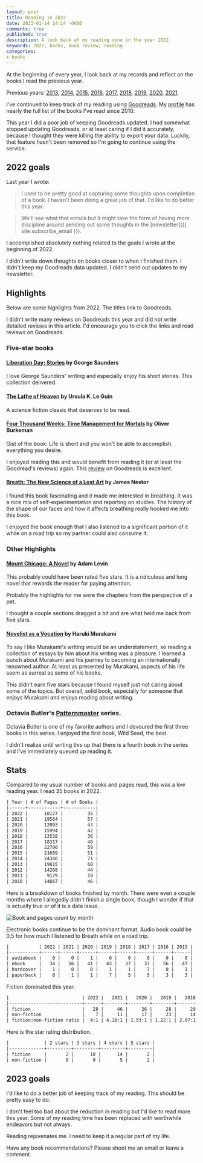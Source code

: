 ```yaml
---
layout: post
title: Reading in 2022
date: 2023-01-14 14:14 -0600
comments: true
published: true
description: A look back at my reading done in the year 2022.
keywords: 2022, books, book review, reading
categories:
- books
---
```


At the beginning of every year, I look back at my records and reflect on the books I read the previous year.

Previous years: [2013](/blog/2014/01/01/using-incanter-to-review-my-2013-reading/), [2014](/blog/2015/01/08/reading-in-2014/), [2015](/blog/2016/03/13/reading-in-2015/), [2016](/blog/2017/01/04/reading-in-2016/), [2017](/blog/2018/03/03/reading-in-2017/), [2018](/blog/2019/01/21/reading-in-2018/), [2019](/blog/2020/01/11/reading-in-2019/), [2020](/blog/2021/01/24/reading-in-2020/), [2021](/blog/2022/01/02/reading-in-2021/).

I've continued to keep track of my reading using [Goodreads](http://goodreads.com).
My [profile](https://www.goodreads.com/user/show/3431614-jake-mccrary) has nearly the full list of the books I've read since 2010.

This year I did a poor job of keeping Goodreads updated.
I had somewhat stopped updating Goodreads, or at least caring if I did it accurately, because I thought they were killing the ability to export your data.
Luckily, that feature hasn't been removed so I'm going to continue using the service.

## 2022 goals

Last year I wrote:

> I used to be pretty good at capturing some thoughts upon completion of a book.
> I haven't been doing a great job of that.
> I'd like to do better this year.

> We'll see what that entails but it might take the form of having more discipline around sending out some thoughts in the [newsletter]({{ site.subscribe_email }}).

I accomplished absolutely nothing related to the goals I wrote at the beginning of 2022.

I didn't write down thoughts on books closer to when I finished them.
I didn't keep my Goodreads data updated.
I didn't send out updates to my newsletter.

## Highlights

Below are some highlights from 2022.
The titles link to Goodreads.

I didn't write many reviews on Goodreads this year and did not write detailed reviews in this article.
I'd encourage you to click the links and read reviews on Goodreads.

### Five-star books

#### [Liberation Day: Stories](https://www.goodreads.com/book/show/61033655-liberation-day) by George Saunders

I love George Saunders' writing and especially enjoy his short stories.
This collection delivered.

#### [The Lathe of Heaven](https://www.goodreads.com/book/show/53513520-the-lathe-of-heaven) by Ursula K. Le Guin

A science fiction classic that deserves to be read.

#### [Four Thousand Weeks: Time Management for Mortals](https://www.goodreads.com/book/show/55742688-four-thousand-weeks) by Oliver Burkeman

Gist of the book: Life is short and you won't be able to accomplish everything you desire.

I enjoyed reading this and would benefit from reading it (or at least the Goodread's reviews) again.
This [review](https://www.goodreads.com/review/show/4224854256?book_show_action=true) on Goodreads is excellent.

#### [Breath: The New Science of a Lost Art](https://www.goodreads.com/book/show/51202930-breath) by James Nestor

I found this book fascinating and it made me interested in breathing.
It was a nice mix of self-experimentation and reporting on studies.
The history of the shape of our faces and how it affects breathing really hooked me into this book.

I enjoyed the book enough that I also listened to a significant portion of it while on a road trip so my partner could also consume it.

### Other Highlights

#### [Mount Chicago: A Novel](https://www.goodreads.com/book/show/61741867-mount-chicago) by Adam Levin

This probably could have been rated five stars.
It is a ridiculous and long novel that rewards the reader for paying attention.

Probably the highlights for me were the chapters from the perspective of a pet.

I thought a couple sections dragged a bit and are what held me back from five stars.

#### [Novelist as a Vocation](https://www.goodreads.com/book/show/60387334-novelist-as-a-vocation) by Haruki Murakami

To say I like Murakami's writing would be an understatement, so reading a collection of essays by him about his writing was a pleasure.
I learned a bunch about Murakami and his journey to becoming an internationally renowned author.
At least as presented by Murakami, aspects of his life seem as surreal as some of his books.

This didn't earn five stars because I found myself just not caring about some of the topics.
But overall, solid book, especially for someone that enjoys Murakami and enjoys reading about writing.

### Octavia Butler's [Patternmaster](https://www.goodreads.com/series/55489-patternmaster) series.

Octavia Butler is one of my favorite authors and I devoured the first three books in this series.
I enjoyed the first book, Wild Seed, the best.

I didn't realize until writing this up that there is a fourth book in the series and I've immediately queued up reading it.

## Stats

Compared to my usual number of books and pages read, this was a low reading year.
I read 35 books in 2022.

```org
| Year | # of Pages | # of Books |
|------+------------+------------|
| 2022 |      10127 |         35 |
| 2021 |      19564 |         57 |
| 2020 |      12093 |         43 |
| 2019 |      15994 |         42 |
| 2018 |      13538 |         36 |
| 2017 |      18317 |         48 |
| 2016 |      22790 |         59 |
| 2015 |      21689 |         51 |
| 2014 |      24340 |         71 |
| 2013 |      19815 |         60 |
| 2012 |      14208 |         44 |
| 2011 |       9179 |         19 |
| 2010 |      14667 |         46 |
```

Here is a breakdown of books finished by month.
There were even a couple months where I allegedly didn't finish a single book, though I wonder if that is actually true or of it is a data issue.

![Book and pages count by month](/images/reading-by-month-2022.svg "Number of books and pages for each month")

Electronic books continue to be the dominant format.
Audio book could be 0.5 for how much I listened to Breath while on a road trip.

```org
|           | 2022 | 2021 | 2020 | 2019 | 2018 | 2017 | 2016 | 2015 |
|-----------+------+------+------+------+------+------+------+------|
| audiobook |    0 |    0 |    1 |    0 |    0 |    0 |    0 |    0 |
| ebook     |   34 |   56 |   41 |   43 |   37 |   37 |   56 |   47 |
| hardcover |    1 |    0 |    0 |    1 |    1 |    7 |    0 |    1 |
| paperback |    0 |    1 |    1 |    7 |    5 |    5 |    3 |    3 |
```

Fiction dominated this year.

```org
|                           | 2022 |   2021 |   2020 |   2019 |   2018 |
|---------------------------+------+--------+--------+--------+--------|
| fiction                   |   28 |     46 |     26 |     28 |     29 |
| non-fiction               |    7 |     11 |     17 |     23 |     14 |
| fiction:non-fiction ratio |  4:1 | 4.18:1 | 1.53:1 | 1.22:1 | 2.07:1 |

```

Here is the star rating distribution.

```org
|             | 2 stars | 3 stars | 4 stars | 5 stars |
|-------------+---------+---------+---------+---------|
| fiction     |       2 |      10 |      14 |       2 |
| non-fiction |       0 |       0 |       5 |       2 |
```

## 2023 goals

I'd like to do a better job of keeping track of my reading.
This should be pretty easy to do.

I don't feel too bad about the reduction in reading but I'd like to read more this year.
Some of my reading time has been replaced with worthwhile endeavors but not always.

Reading rejuvenates me.
I need to keep it a regular part of my life.

Have any book recommendations?
Please shoot me an email or leave a comment.
